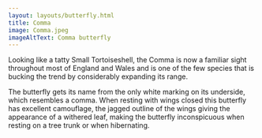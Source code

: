 ```yaml
---
layout: layouts/butterfly.html
title: Comma
image: Comma.jpeg
imageAltText: Comma butterfly
---
```


Looking like a tatty Small Tortoiseshell, the Comma is now a familiar sight throughout most of England and Wales and is one of the few species that is bucking the trend by considerably expanding its range.

The butterfly gets its name from the only white marking on its underside, which resembles a comma. When resting with wings closed this butterfly has excellent camouflage, the jagged outline of the wings giving the appearance of a withered leaf, making the butterfly inconspicuous when resting on a tree trunk or when hibernating.
